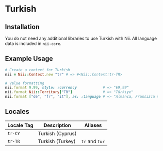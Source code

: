<!-- This file has been generated. Source: languages/_template.md.erb -->

# Turkish

## Installation

You do not need any additional libraries to use Turkish with Nii.
All language data is included in `nii-core`.

## Example Usage

``` ruby
# Create a context for Turkish
nii = Nii::Context.new "tr" # => #<Nii::Context:tr-TR>

# Value formatting
nii.format 9.99, style: :currency            # => "₺9,99"
nii.format Nii::Territory["TR"]              # => "Türkiye"
nii.format ["de", "fr", "it"], as: :language # => "Almanca, Fransızca ve İtalyanca"
```


## Locales

<table>
  <thead>
    <tr>
      <th>Locale Tag</th>
      <th>Description</th>
      <th>Aliases</th>
    </tr>
  </thead>
  <tbody>
    <tr>
      <td><code>tr-CY</code></td>
      <td>Turkish (Cyprus)</td>
      <td></td>
    </tr>
    <tr>
      <td><code>tr-TR</code></td>
      <td>Turkish (Turkey)</td>
      <td><code>tr</code> and <code>tur</code></td>
    </tr>
  </tbody>
</table>

